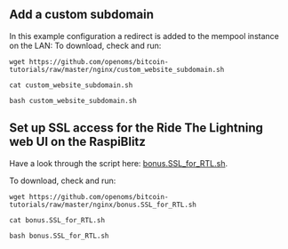 
## Add a custom subdomain

In this example configuration a redirect is added to the mempool instance on the LAN:
To download, check and run:
```
wget https://github.com/openoms/bitcoin-tutorials/raw/master/nginx/custom_website_subdomain.sh 

cat custom_website_subdomain.sh

bash custom_website_subdomain.sh
```

## Set up SSL access for the Ride The Lightning web UI on the RaspiBlitz

Have a look through the script here: [bonus.SSL_for_RTL.sh](bonus.SSL_for_RTL.sh).

To download, check and run:
```
wget https://github.com/openoms/bitcoin-tutorials/raw/master/nginx/bonus.SSL_for_RTL.sh 

cat bonus.SSL_for_RTL.sh

bash bonus.SSL_for_RTL.sh
```

